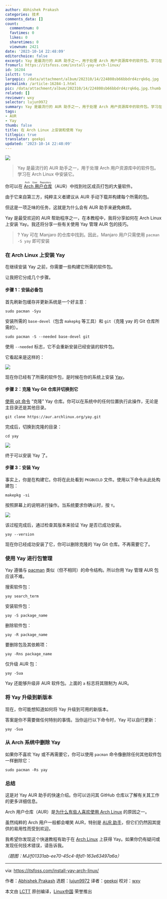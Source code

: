```yaml
---
author: Abhishek Prakash
categories: 技术
comments_data: []
count:
  commentnum: 0
  favtimes: 0
  likes: 0
  sharetimes: 0
  viewnum: 2421
date: '2023-10-14 22:48:09'
editorchoice: false
excerpt: Yay 是最流行的 AUR 助手之一，用于处理 Arch 用户资源库中的软件包。学习在 Arch Linux 中安装它。
fromurl: https://itsfoss.com/install-yay-arch-linux/
id: 16284
islctt: true
largepic: /data/attachment/album/202310/14/224808sb66bbdrd4zrqk6q.jpg
permalink: /article-16284-1.html
pic: /data/attachment/album/202310/14/224808sb66bbdrd4zrqk6q.jpg.thumb.jpg
related: []
reviewer: wxy
selector: lujun9972
summary: Yay 是最流行的 AUR 助手之一，用于处理 Arch 用户资源库中的软件包。学习在 Arch Linux 中安装它。
tags:
- AUR
- Yay
thumb: false
title: 在 Arch Linux 上安装和使用 Yay
titlepic: true
translator: geekpi
updated: '2023-10-14 22:48:09'
---
```


![](/data/attachment/album/202310/14/224808sb66bbdrd4zrqk6q.jpg)



> 
> Yay 是最流行的 AUR 助手之一，用于处理 Arch 用户资源库中的软件包。学习在 Arch Linux 中安装它。
> 
> 
> 


你可以在 <ruby> <a href="https://itsfoss.com/aur-arch-linux/">  Arch 用户仓库 </a> <rt>  Arch User Repository </rt></ruby>（AUR）中找到社区成员打包的大量软件。


由于它来自第三方，纯粹主义者建议从 AUR 手动下载并构建每个所需的包。


但这是一项乏味的任务，这就是为什么会有 AUR 助手来避免麻烦。


Yay 是最受欢迎的 AUR 帮助程序之一，在本教程中，我将分享如何在 Arch Linux 上安装 Yay。我还将分享一些有关使用 Yay 管理 AUR 包的技巧。



> 
> ? Yay 可在 Manjaro 的仓库中找到。因此，Manjaro 用户只需使用 `pacman -S yay` 即可安装
> 
> 
> 


### 在 Arch Linux 上安装 Yay


在继续安装 Yay 之前，你需要一些构建它所需的软件包。


让我把它分成几个步骤。


#### 步骤 1：安装必备包


首先刷新包缓存并更新系统是一个好主意：



```
sudo pacman -Syu

```

安装所需的 `base-devel`（包含 `makepkg` 等工具）和 `git`（克隆 yay 的 Git 仓库所需的）。



```
sudo pacman -S --needed base-devel git

```

使用 `--needed` 标志，它不会重新安装已经安装的软件包。


它看起来是这样的：


![](/data/attachment/album/202310/14/224809dpa4pvt60k09bt4k.png)


现在你已经有了所需的软件包，是时候在你的系统上安装 [Yay](https://github.com/Jguer/yay)。


#### 步骤 2：克隆 Yay Git 仓库并切换到它


[使用 git 命令](https://itsfoss.com/basic-git-commands-cheat-sheet/) “克隆” Yay 仓库。你可以在系统中的任何位置执行此操作，无论是主目录还是其他目录。



```
git clone https://aur.archlinux.org/yay.git

```

完成后，切换到克隆的目录：



```
cd yay

```

![](/data/attachment/album/202310/14/224809owwm5kc2cqicz6g6.png)


终于可以安装 Yay 了。


#### 步骤 3：安装 Yay


事实上，你是在构建它。你将在此处看到 `PKGBUILD` 文件。使用以下命令从此处构建包：



```
makepkg -si

```

按照屏幕上的说明进行操作。当系统要求你确认时，按 `Y`。


![](/data/attachment/album/202310/14/224810yh0yhlklkym5kzkw.png)


该过程完成后，通过检查其版本来验证 Yay 是否已成功安装。



```
yay --version

```

现在你已经成功安装了它，你可以删除克隆的 Yay Git 仓库。不再需要它了。


### 使用 Yay 进行包管理


Yay 遵循与 [pacman](https://itsfoss.com/pacman-command/) 类似（但不相同）的命令结构。所以你用 Yay 管理 AUR 包应该不难。


搜索软件包：



```
yay search_term

```

安装软件包：



```
yay -S package_name

```

删除软件包：



```
yay -R package_name

```

要删除包及其依赖项：



```
yay -Rns package_name

```

仅升级 AUR 包：



```
yay -Sua

```

Yay 还能够升级非 AUR 软件包。上面的 `a` 标志将其限制为 AUR。


### 将 Yay 升级到新版本


现在，你可能想知道如何将 Yay 升级到可用的新版本。


答案是你不需要做任何特别的事情。当你运行以下命令时，Yay 可以自行更新：



```
yay -Sua

```

### 从 Arch 系统中删除 Yay


如果你不喜欢 Yay 或不再需要它，你可以使用 `pacman` 命令像删除任何其他软件包一样删除它：



```
sudo pacman -Rs yay

```

### 总结


这是对 Yay AUR 助手的快速介绍。你可以访问其 GitHub 仓库以了解有关其工作的更多详细信息。


Arch 用户仓库（AUR）是[为什么有些人喜欢使用 Arch Linux](https://itsfoss.com/why-arch-linux/) 的原因之一。


虽然纯粹的 Arch 用户一般都会嘲笑 AUR，特别是 [AUR 助手](https://itsfoss.com/best-aur-helpers/)，但它们仍然因其提供的易用性而受到欢迎。


我希望你发现这个快速教程有助于在 [Arch Linux](https://archlinux.org/) 上获得 Yay。如果你仍有疑问或发现任何技术错误，请告诉我。


*（题图：MJ/f01331ab-ee70-45c4-8fd1-163e63497a6a）*




---


via: <https://itsfoss.com/install-yay-arch-linux/>


作者：[Abhishek Prakash](https://itsfoss.com/author/abhishek/) 选题：[lujun9972](https://github.com/lujun9972) 译者：[geekpi](https://github.com/geekpi) 校对：[wxy](https://github.com/wxy)


本文由 [LCTT](https://github.com/LCTT/TranslateProject) 原创编译，[Linux中国](https://linux.cn/) 荣誉推出